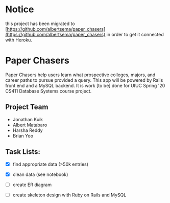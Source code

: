 # Notice

this project has been migrated to [https://github.com/albertsema/paper_chasers](https://github.com/albertsema/paper_chasers) in order to get it connected with Heroku.



# Paper Chasers

Paper Chasers help users learn what prospective colleges, majors, and career paths to pursue provided a query.
This app will be powered by Rails front end and a MySQL backend. It is work [to be] done for UIUC Spring '20 CS411 Database Systems course project.

## Project Team

- Jonathan Kuik
- Albert Matabaro
- Harsha Reddy
- Brian Yoo

## Task Lists:

- [x] find appropriate data (>50k entries)
- [x] clean data (see notebook)
- [ ] create ER diagram
- [ ] create skeleton design with Ruby on Rails and MySQL

